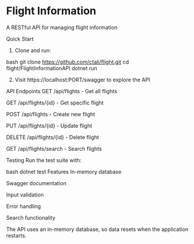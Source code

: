 # Flight Information

A RESTful API for managing flight information 

Quick Start
1. Clone and run:

bash
git clone https://github.com/ctali/flight.git
cd flight/FlightInformationAPI
dotnet run

2. Visit https://localhost:PORT/swagger to explore the API

API Endpoints
GET /api/flights - Get all flights

GET /api/flights/{id} - Get specific flight

POST /api/flights - Create new flight

PUT /api/flights/{id} - Update flight

DELETE /api/flights/{id} - Delete flight

GET /api/flights/search - Search flights

Testing
Run the test suite with:

bash
dotnet test
Features
In-memory database

Swagger documentation

Input validation

Error handling

Search functionality

The API uses an in-memory database, so data resets when the application restarts.
